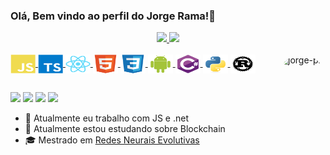 ### Olá, Bem vindo ao perfil do Jorge Rama!👋

<div align="center">
  <a href="https://github.com/mandoju">
  <img height="180em" src="https://github-readme-stats.vercel.app/api?username=mandoju&show_icons=true&theme=radical&include_all_commits=true&count_private=true"/>
  <img height="180em" src="https://github-readme-stats.vercel.app/api/top-langs/?username=mandoju&layout=compact&langs_count=7&theme=radical"/>
</div>
<div style="display: inline_block"><br>
  <img align="center" alt="Jorge-Js" height="30" width="40" src="https://raw.githubusercontent.com/devicons/devicon/master/icons/javascript/javascript-plain.svg">
  <img align="center" alt="Jorge-Ts" height="30" width="40" src="https://raw.githubusercontent.com/devicons/devicon/master/icons/typescript/typescript-plain.svg">
  <img align="center" alt="Jorge-React" height="30" width="40" src="https://raw.githubusercontent.com/devicons/devicon/master/icons/react/react-original.svg">
  <img align="center" alt="Jorge-HTML" height="30" width="40" src="https://raw.githubusercontent.com/devicons/devicon/master/icons/html5/html5-original.svg">
  <img align="center" alt="Jorge-CSS" height="30" width="40" src="https://raw.githubusercontent.com/devicons/devicon/master/icons/css3/css3-original.svg">
  <img align="center" alt="Jorge-Js" height="30" width="40" src="https://raw.githubusercontent.com/devicons/devicon/master/icons/android/android-plain.svg">
  <img align="center" alt="Jorge-Csharp" height="30" width="40" src="https://raw.githubusercontent.com/devicons/devicon/master/icons/csharp/csharp-original.svg">
  <img align="center" alt="Jorge-Python" height="30" width="40" src="https://raw.githubusercontent.com/devicons/devicon/master/icons/python/python-original.svg">
  <img align="center" alt="Jorge-Rust" height="30" width="40" src="https://raw.githubusercontent.com/devicons/devicon/master/icons/rust/rust-plain.svg">
  <img align="right" alt="jorge-pic" height="150" style="border-radius:50px;" src="https://media2.giphy.com/media/HnKSuvC39SdOM/giphy.gif?cid=ecf05e477xuonp7u63zo40zpeab8b67wf8x4t390lzymy02m&rid=giphy.gif&ct=g">
 
</div>
  
  ##
 
<div> 
  <a href="https://www.youtube.com/user/mandoju1" target="_blank"><img src="https://img.shields.io/badge/YouTube-FF0000?style=for-the-badge&logo=youtube&logoColor=white" target="_blank"></a>
  <a href="https://instagram.com/mandoju" target="_blank"><img src="https://img.shields.io/badge/-Instagram-%23E4405F?style=for-the-badge&logo=instagram&logoColor=white" target="_blank"></a>
 	<a href="https://www.twitch.tv/gotenkiz" target="_blank"><img src="https://img.shields.io/badge/Twitch-9146FF?style=for-the-badge&logo=twitch&logoColor=white" target="_blank"></a>
  <a href="https://www.linkedin.com/in/jorge-rama-krsna-mandoju-29805797/" target="_blank"><img src="https://img.shields.io/badge/-LinkedIn-%230077B5?style=for-the-badge&logo=linkedin&logoColor=white" target="_blank"></a> 
 
</div>
  
  
- 🔭 Atualmente eu trabalho com JS e .net
- 🌱 Atualmente estou estudando sobre Blockchain
- 🎓 Mestrado em [Redes Neurais Evolutivas](https://cos.ufrj.br/uploadfile/publicacao/2932.pdf)  
<!-- - 💬 Ask me about ...
- 📫 How to reach me: ...
- 😄 Pronouns: ...
- ⚡ Fun fact: ... -->
